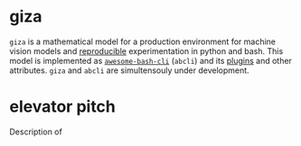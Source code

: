 # giza

`giza` is a mathematical model for a production environment for machine vision models and [reproducible](https://en.wikipedia.org/wiki/Reproducibility) experimentation in python and bash. This model is implemented as [`awesome-bash-cli`](https://github.com/kamangir/awesome-bash-cli) (`abcli`) and its [plugins](https://github.com/kamangir/blue-plugin) and other attributes. `giza` and `abcli` are simultensouly under development.

# elevator pitch

Description of 
